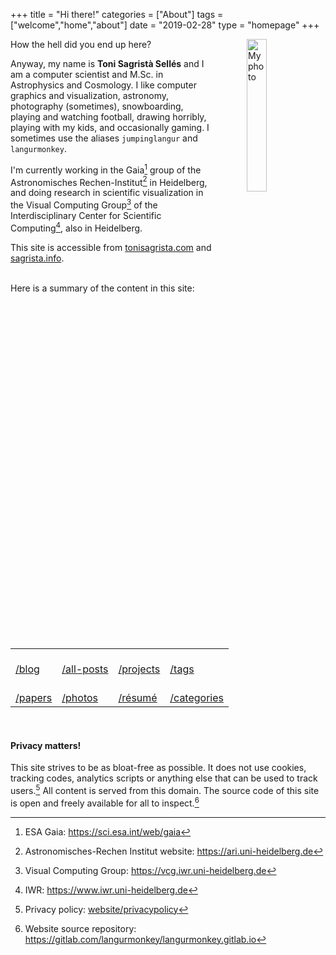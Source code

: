 +++
title = "Hi there!"
categories = ["About"]
tags = ["welcome","home","about"]
date = "2019-02-28"
type = "homepage"
+++

<img src="/img/myself_v3.webp"
     alt="My photo"
     style="float: right; margin-left: 50px; width: 25%" />

How the hell did you end up here?

Anyway, my name is **Toni Sagristà Sellés** and I am a computer scientist and M.Sc. in Astrophysics and Cosmology. I like computer graphics and visualization, astronomy, photography (sometimes), snowboarding, playing and watching football, drawing horribly, playing with my kids, and occasionally gaming. I sometimes use the aliases `jumpinglangur` and `langurmonkey`.

I'm currently working in the Gaia[^gaia] group of the Astronomisches Rechen-Institut[^ari] in Heidelberg, and doing research in scientific visualization in the Visual Computing Group[^viscomp] of the Interdisciplinary Center for Scientific Computing[^iwr], also in Heidelberg.

This site is accessible from [tonisagrista.com](https://tonisagrista.com) and [sagrista.info](https://sagrista.info).


<br/>
Here is a summary of the content in this site:

<br/>
<table class="menu-table-index">
<tr>
<td> 
<a href="/blog"><div class="menu-table-item">
<i class="fa fa-file-word-o" aria-hidden="true"></i><br/>
/blog
</div></a>
</td>
<td> 
<a href="/posts-list"><div class="menu-table-item">
<i class="fa fa-list-alt" aria-hidden="true"></i><br/>
/all-posts
</div></a>
</td>
<td> 
<a href="/projects"><div class="menu-table-item">
<i class="fa fa-cube" aria-hidden="true"></i><br/>
/projects
</div></a>
</td>
<td> 
<a href="/tags"><div class="menu-table-item">
<i class="fa fa-tags" aria-hidden="true"></i><br/>
/tags
</div></a>
</td>
</tr>
<tr>
<td> 
<a href="/papers"><div class="menu-table-item">
<i class="fa fa-newspaper-o" aria-hidden="true"></i><br/>
/papers
</div></a>
</td>
<td> 
<a href="/photography"><div class="menu-table-item">
<i class="fa fa-camera-retro" aria-hidden="true"></i><br/>
/photos
</div></a>
</td>
<td> 
<a href="/resume"><div class="menu-table-item">
<i class="fa fa-address-card-o" aria-hidden="true"></i><br/>
/résumé
</div></a>
</td>
<td> 
<a href="/categories"><div class="menu-table-item">
<i class="fa fa-flag-checkered" aria-hidden="true"></i><br/>
/categories
</div></a>
</td>
</tr>
</table>
<br/>

#### Privacy matters!

This site strives to be as bloat-free as possible. It does not use cookies, tracking codes, analytics scripts or anything else that can be used to track users.[^privacypolicy] All content is served from this domain. The source code of this site is open and freely available for all to inspect.[^webrepo] 
[^gaia]: ESA Gaia: https://sci.esa.int/web/gaia
[^ari]: Astronomisches-Rechen Institut website: https://ari.uni-heidelberg.de
[^viscomp]: Visual Computing Group: https://vcg.iwr.uni-heidelberg.de
[^iwr]: IWR: https://www.iwr.uni-heidelberg.de
[^privacypolicy]: Privacy policy: [website/privacypolicy](/privacypolicy) 
[^webrepo]: Website source repository: https://gitlab.com/langurmonkey/langurmonkey.gitlab.io

